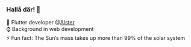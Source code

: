 ### Hallå där! 👋

🔭 Flutter developer @[Alster](https://github.com/alsterverse)  
⌚ Background in web development  
⚡ Fun fact: The Sun’s mass takes up more than 99% of the solar system  
